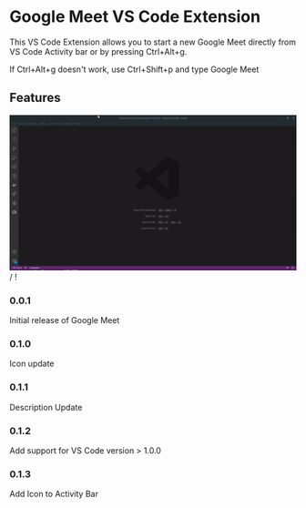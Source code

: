 # Google Meet VS Code Extension

This VS Code Extension allows you to start a new Google Meet directly from VS Code Activity bar or  by pressing Ctrl+Alt+g.

If Ctrl+Alt+g doesn't work, use Ctrl+Shift+p and type Google Meet

## Features

![Demo](demo.gif) / ! [](demo.gif)


### 0.0.1

Initial release of Google Meet

### 0.1.0

Icon update

### 0.1.1

Description Update

### 0.1.2

Add support for VS Code version > 1.0.0

### 0.1.3

Add Icon to Activity Bar